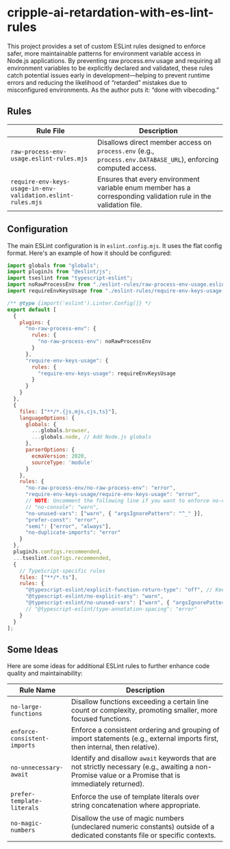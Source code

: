 # cripple-ai-retardation-with-es-lint-rules

This project provides a set of custom ESLint rules designed to enforce safer, more maintainable patterns for environment variable access in Node.js applications. By preventing raw process.env usage and requiring all environment variables to be explicitly declared and validated, these rules catch potential issues early in development—helping to prevent runtime errors and reducing the likelihood of “retarded” mistakes due to misconfigured environments. As the author puts it: “done with vibecoding.”

## Rules

| Rule File                                                       | Description                                                                                                |
| --------------------------------------------------------------- | ---------------------------------------------------------------------------------------------------------- |
| `raw-process-env-usage.eslint-rules.mjs`                        | Disallows direct member access on `process.env` (e.g., `process.env.DATABASE_URL`), enforcing computed access. |
| `require-env-keys-usage-in-env-validation.eslint-rules.mjs` | Ensures that every environment variable enum member has a corresponding validation rule in the validation file.      |

## Configuration

The main ESLint configuration is in `eslint.config.mjs`. It uses the flat config format. Here's an example of how it should be configured:

```javascript
import globals from "globals";
import pluginJs from "@eslint/js";
import tseslint from "typescript-eslint";
import noRawProcessEnv from "./eslint-rules/raw-process-env-usage.eslint-rules.mjs";
import requireEnvKeysUsage from "./eslint-rules/require-env-keys-usage-in-env-validation.eslint-rules.mjs";

/** @type {import('eslint').Linter.Config[]} */
export default [
  {
    plugins: {
      "no-raw-process-env": {
        rules: {
          "no-raw-process-env": noRawProcessEnv
        }
      },
      "require-env-keys-usage": {
        rules: {
          "require-env-keys-usage": requireEnvKeysUsage
        }
      }
    }
  },
  {
    files: ["**/*.{js,mjs,cjs,ts}"],
    languageOptions: {
      globals: {
        ...globals.browser,
        ...globals.node, // Add Node.js globals
      },
      parserOptions: {
        ecmaVersion: 2020,
        sourceType: 'module'
      }
    },
    rules: {
      "no-raw-process-env/no-raw-process-env": "error",
      "require-env-keys-usage/require-env-keys-usage": "error",
      // NOTE: Uncomment the following line if you want to enforce no-console
      // "no-console": "warn",
      "no-unused-vars": ["warn", { "argsIgnorePattern": "^_" }],
      "prefer-const": "error",
      "semi": ["error", "always"],
      "no-duplicate-imports": "error"
    }
  },
  pluginJs.configs.recommended,
  ...tseslint.configs.recommended,
  {
    // TypeScript-specific rules
    files: ["**/*.ts"],
    rules: {
      "@typescript-eslint/explicit-function-return-type": "off", // Keep it off as per existing config
      "@typescript-eslint/no-explicit-any": "warn",
      "@typescript-eslint/no-unused-vars": ["warn", { "argsIgnorePattern": "^_" }],
      // "@typescript-eslint/type-annotation-spacing": "error"
    }
  }
];
```

## Some Ideas

Here are some ideas for additional ESLint rules to further enhance code quality and maintainability:

| Rule Name                       | Description                                                                                                                                                              |
| ------------------------------- | ------------------------------------------------------------------------------------------------------------------------------------------------------------------------ |
| `no-large-functions`            | Disallow functions exceeding a certain line count or complexity, promoting smaller, more focused functions.                                                              |
| `enforce-consistent-imports`    | Enforce a consistent ordering and grouping of import statements (e.g., external imports first, then internal, then relative).                                            |
| `no-unnecessary-await`          | Identify and disallow `await` keywords that are not strictly necessary (e.g., awaiting a non-Promise value or a Promise that is immediately returned).                      |
| `prefer-template-literals`      | Enforce the use of template literals over string concatenation where appropriate.                                                                                        |
| `no-magic-numbers`              | Disallow the use of magic numbers (undeclared numeric constants) outside of a dedicated constants file or specific contexts.                                            |
